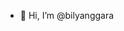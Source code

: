 - 👋 Hi, I’m @bilyanggara

<!---
bilyanggara/bilyanggara is a ✨ special ✨ repository because its `README.md` (this file) appears on your GitHub profile.
You can click the Preview link to take a look at your changes.
--->
